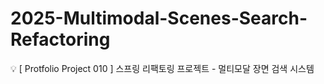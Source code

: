 # 2025-Multimodal-Scenes-Search-Refactoring
💡 [ Protfolio Project 010 ] 스프링 리팩토링 프로젝트 - 멀티모달 장면 검색 시스템
